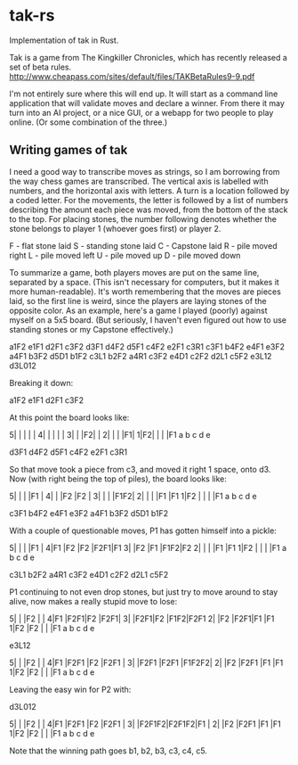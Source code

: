 # tak-rs

Implementation of tak in Rust.

Tak is a game from The Kingkiller Chronicles, which has recently released a set
of beta rules. http://www.cheapass.com/sites/default/files/TAKBetaRules9-9.pdf

I'm not entirely sure where this will end up. It will start as a command line
application that will validate moves and declare a winner. From there it may
turn into an AI project, or a nice GUI, or a webapp for two people to play
online. (Or some combination of the three.)

## Writing games of tak

I need a good way to transcribe moves as strings, so I am borrowing from the
way chess games are transcribed. The vertical axis is labelled with numbers,
and the horizontal axis with letters. A turn is a location followed by a coded
letter. For the movements, the letter is followed by a list of numbers
describing the amount each piece was moved, from the bottom of the stack to the
top. For placing stones, the number following denotes whether the stone belongs
to player 1 (whoever goes first) or player 2.

F - flat stone laid
S - standing stone laid
C - Capstone laid
R - pile moved right
L - pile moved left
U - pile moved up
D - pile moved down

To summarize a game, both players moves are put on the same line, separated by
a space. (This isn't necessary for computers, but it makes it more
human-readable).  It's worth remembering that the moves are pieces laid, so the
first line is weird, since the players are laying stones of the opposite color.
As an example, here's a game I played (poorly) against myself on a 5x5 board.
(But seriously, I haven't even figured out how to use standing stones or my
Capstone effectively.)

a1F2 e1F1
d2F1 c3F2
d3F1 d4F2
d5F1 c4F2
e2F1 c3R1
c3F1 b4F2
e4F1 e3F2
a4F1 b3F2
d5D1 b1F2
c3L1 b2F2
a4R1 c3F2
e4D1 c2F2
d2L1 c5F2
e3L12 d3L012

Breaking it down:

a1F2 e1F1
d2F1 c3F2

At this point the board looks like:

5|  |  |  |  |
4|  |  |  |  |
3|  |  |F2|  |
2|  |  |  |F1|
1|F2|  |  |  |F1
  a  b  c  d  e

d3F1 d4F2
d5F1 c4F2
e2F1 c3R1

So that move took a piece from c3, and moved it right 1 space, onto d3.  Now
(with right being the top of piles), the board looks like:

5|    |    |    |F1  |
4|    |    |F2  |F2  |
3|    |    |    |F1F2|
2|    |    |    |F1  |F1
1|F2  |    |    |    |F1
  a   b   c   d   e

c3F1 b4F2
e4F1 e3F2
a4F1 b3F2
d5D1 b1F2

With a couple of questionable moves, P1 has gotten himself into a pickle:

5|    |    |    |F1  |
4|F1  |F2  |F2  |F2F1|F1
3|    |F2  |F1  |F1F2|F2
2|    |    |    |F1  |F1
1|F2  |    |    |    |F1
  a   b   c   d   e

c3L1 b2F2
a4R1 c3F2
e4D1 c2F2
d2L1 c5F2

P1 continuing to not even drop stones, but just try to move around to stay
alive, now makes a really stupid move to lose:

5|    |    |F2  |    |
4|F1  |F2F1|F2  |F2F1|
3|    |F2F1|F2  |F1F2|F2F1
2|    |F2  |F2F1|F1  |F1
1|F2  |F2  |    |    |F1
  a   b   c   d   e

e3L12

5|      |      |F2    |      |
4|F1    |F2F1  |F2    |F2F1  |
3|      |F2F1  |F2F1  |F1F2F2|
2|      |F2    |F2F1  |F1    |F1
1|F2    |F2    |      |      |F1
  a      b      c      d      e

Leaving the easy win for P2 with:

d3L012

5|      |      |F2    |      |
4|F1    |F2F1  |F2    |F2F1  |
3|      |F2F1F2|F2F1F2|F1    |
2|      |F2    |F2F1  |F1    |F1
1|F2    |F2    |      |      |F1
  a      b      c      d      e

Note that the winning path goes b1, b2, b3, c3, c4, c5.
